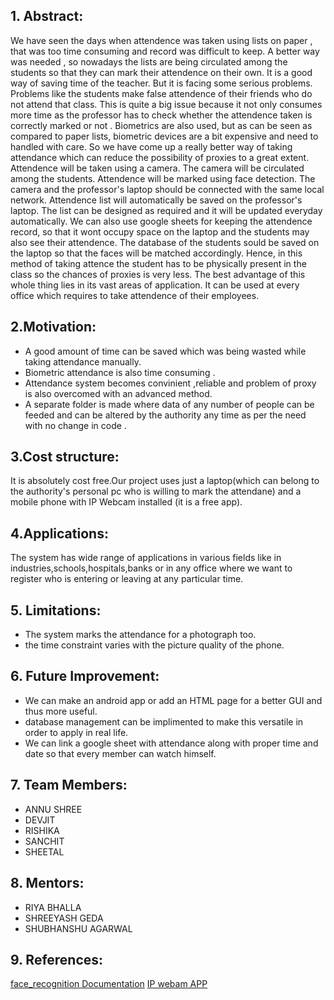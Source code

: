 

## 1. Abstract:
We have seen the days when attendence was taken using lists on paper , that was too time consuming and record was difficult to keep. A better way was needed , so nowadays the lists are being circulated among the students so that they can mark their attendence on their own. It is a good way of saving time of the teacher. But it is facing some serious problems. Problems like the students make false attendence of their friends who do not attend that class. This is quite a big issue because it not only consumes more time as the professor has to check whether the attendence taken is correctly marked or not . Biometrics are also used, but as can be seen as compared to paper lists, biometric devices are a bit expensive and need to handled with care. So we have come up a really better way of taking attendance which can reduce the possibility of proxies to a great extent. Attendence will be taken using a camera. The camera will be circulated among the students. Attendence will be marked using face detection. The camera and the professor's laptop should be connected with the same local network. Attendence list will automatically be saved on the professor's laptop. The list can be designed as required and it will be updated everyday automatically. We can also use google sheets for keeping the attendence record, so that it wont occupy space on the laptop and the students may also see their attendence. The database of the students sould be saved on the laptop so that the faces will be matched accordingly. Hence, in this method of taking attence the student has to be physically present in the class so the chances of proxies is very less. The best advantage of this whole thing lies in its vast areas of application. It can be used at every office which  requires to take attendence of their employees.
## 2.Motivation:
  - A good amount of time can be saved which was being wasted while taking  attendance manually.
  - Biometric attendance is also time consuming .
  - Attendance system becomes convinient ,reliable and problem of proxy is also overcomed with an advanced method.
  - A separate folder is made where data of any number of people can be feeded and can be altered by the authority any time as per the need with no change in code     .
## 3.Cost structure:
   It is absolutely cost free.Our project uses just a laptop(which can belong to    the authority's personal pc who is willing to mark the attendane) and a mobile phone with IP Webcam installed (it is a free app). 
## 4.Applications:
   The system has wide range of applications in various fields like in industries,schools,hospitals,banks or in any office where we want to register who is entering or leaving at any particular time.
## 5. Limitations:
   - The system marks the attendance for a photograph too.
   - the time constraint varies with the picture quality of the phone.
## 6. Future Improvement:
   - We can make an android app or add an HTML page for a better GUI and thus more useful.
   - database management can be implimented to make this versatile in order to apply in real life.
   - We can link a google sheet with attendance along with proper time and date so that every member can watch himself.
## 7. Team Members:
   - ANNU SHREE
   - DEVJIT
   - RISHIKA
   - SANCHIT
   - SHEETAL
## 8. Mentors:
   - RIYA BHALLA
   - SHREEYASH GEDA
   - SHUBHANSHU AGARWAL
## 9. References:
[face_recognition Documentation](https://github.com/ageitgey/face_recognition/blob/master/README.md)
[IP webam APP](https://www.ispyconnect.com/man.aspx?n=IpWebcam+App)
